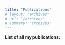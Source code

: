 ```yaml
---
title: "Publications"
# layout: "archives"
# url: "/archives"
# summary: "archives"
---
```

<!-- # My Publications -->

**List of all my publications:**
